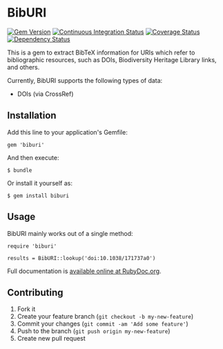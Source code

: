 # BibURI

[![Gem Version](https://badge.fury.io/rb/biburi.png)](http://badge.fury.io/rb/biburi)
[![Continuous Integration Status][1]][2]
[![Coverage Status][3]][4]
[![Dependency Status][5]][6]

This is a gem to extract BibTeX information for URIs which refer to bibliographic
resources, such as DOIs, Biodiversity Heritage Library links, and others.

Currently, BibURI supports the following types of data:

 - DOIs (via CrossRef)

## Installation

Add this line to your application's Gemfile:

    gem 'biburi'

And then execute:

    $ bundle

Or install it yourself as:

    $ gem install biburi

## Usage

BibURI mainly works out of a single method:

    require 'biburi'

    results = BibURI::lookup('doi:10.1038/171737a0')

Full documentation is [available online at RubyDoc.org](http://rubydoc.org/github/gaurav/biburi/master/frames).

## Contributing

1. Fork it
2. Create your feature branch (`git checkout -b my-new-feature`)
3. Commit your changes (`git commit -am 'Add some feature'`)
4. Push to the branch (`git push origin my-new-feature`)
5. Create new pull request

[1]: https://secure.travis-ci.org/gaurav/biburi.png
[2]: http://travis-ci.org/gaurav/biburi
[3]: https://coveralls.io/repos/gaurav/biburi/badge.png?branch=master
[4]: https://coveralls.io/r/gaurav/biburi?branch=master
[5]: https://gemnasium.com/gaurav/biburi.png
[6]: https://gemnasium.com/gaurav/biburi

